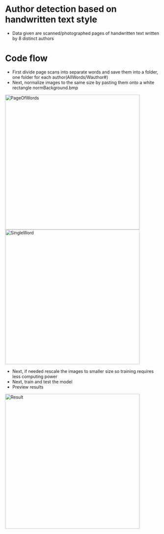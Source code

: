 # Author detection based on handwritten text style
- Data given are scanned/photographed pages of handwritten text written by 8 distinct authors

# Code flow
- First divide page scans into separate words and save them into a folder, one folder for each author(AllWords/Wauthor#)
- Next, normalize images to the same size by pasting them onto a white rectangle normBackground.bmp

<img width="438" alt="PageOfWords" src="[https://github.com/kapii321/aiProjectNew/tree/master/docImg/1.bmp](https://github.com/kapii321/aiProjectNew/blob/d3ab02fb0fa4e498f54001aef267a4886c809546/docImg/1.bmp)">

<img width="438" alt="SingleWord" src="https://github.com/kapii321/aiProjectNew/tree/master/docImg/PanTadeusz_1.bmp">

- Next, if needed rescale the images to smaller size so training requires less computing power
- Next, train and test the model
- Preview results
<img width="438" alt="Result" src="https://github.com/kapii321/aiProjectNew/tree/master/docImg/result.png">
